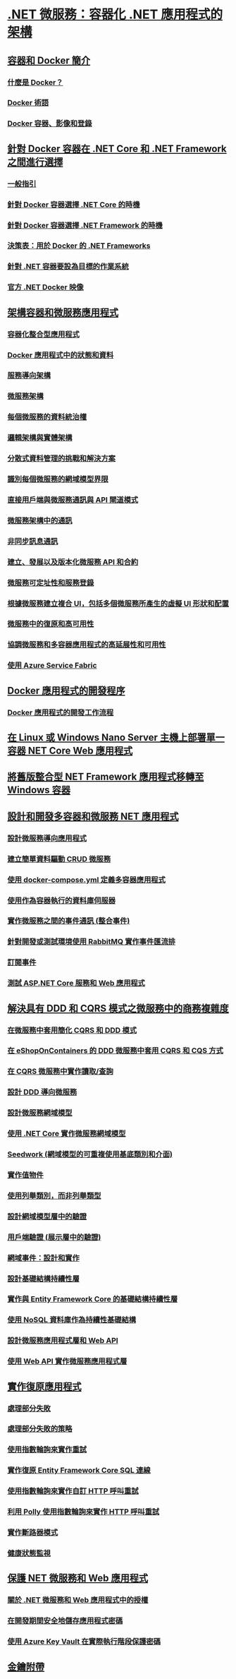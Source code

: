 # [.NET 微服務：容器化 .NET 應用程式的架構](index.md)
## [容器和 Docker 簡介](container-docker-introduction/index.md)
### [什麼是 Docker？](container-docker-introduction/docker-defined.md)
### [Docker 術語](container-docker-introduction/docker-terminology.md)
### [Docker 容器、影像和登錄](container-docker-introduction/docker-containers-images-registries.md)
## [針對 Docker 容器在 .NET Core 和 .NET Framework 之間進行選擇](net-core-net-framework-containers/index.md)
### [一般指引](net-core-net-framework-containers/general-guidance.md)
### [針對 Docker 容器選擇 .NET Core 的時機](net-core-net-framework-containers/net-core-container-scenarios.md)
### [針對 Docker 容器選擇 .NET Framework 的時機](net-core-net-framework-containers/net-framework-container-scenarios.md)
### [決策表：用於 Docker 的 .NET Frameworks](net-core-net-framework-containers/container-framework-choice-factors.md)
### [針對 .NET 容器要設為目標的作業系統](net-core-net-framework-containers/net-container-os-targets.md)
### [官方 .NET Docker 映像](net-core-net-framework-containers/official-net-docker-images.md)
## [架構容器和微服務應用程式](architect-microservice-container-applications/index.md)
### [容器化整合型應用程式](architect-microservice-container-applications/containerize-monolithic-applications.md)
### [Docker 應用程式中的狀態和資料](architect-microservice-container-applications/docker-application-state-data.md)
### [服務導向架構](architect-microservice-container-applications/service-oriented-architecture.md)
### [微服務架構](architect-microservice-container-applications/microservices-architecture.md)
### [每個微服務的資料統治權](architect-microservice-container-applications/data-sovereignty-per-microservice.md)
### [邏輯架構與實體架構](architect-microservice-container-applications/logical-versus-physical-architecture.md)
### [分散式資料管理的挑戰和解決方案](architect-microservice-container-applications/distributed-data-management.md)
### [識別每個微服務的網域模型界限](architect-microservice-container-applications/identify-microservice-domain-model-boundaries.md)
### [直接用戶端與微服務通訊與 API 閘道模式](architect-microservice-container-applications/direct-client-to-microservice-communication-versus-the-api-gateway-pattern.md)
### [微服務架構中的通訊](architect-microservice-container-applications/communication-in-microservice-architecture.md)
### [非同步訊息通訊](architect-microservice-container-applications/asynchronous-message-based-communication.md)
### [建立、發展以及版本化微服務 API 和合約](architect-microservice-container-applications/maintain-microservice-apis.md)
### [微服務可定址性和服務登錄](architect-microservice-container-applications/microservices-addressability-service-registry.md)
### [根據微服務建立複合 UI，包括多個微服務所產生的虛擬 UI 形狀和配置](architect-microservice-container-applications/microservice-based-composite-ui-shape-layout.md)
### [微服務中的復原和高可用性](architect-microservice-container-applications/resilient-high-availability-microservices.md)
### [協調微服務和多容器應用程式的高延展性和可用性](architect-microservice-container-applications/scalable-available-multi-container-microservice-applications.md)
### [使用 Azure Service Fabric](architect-microservice-container-applications/using-azure-service-fabric.md)
## [Docker 應用程式的開發程序](docker-application-development-process/index.md)
### [Docker 應用程式的開發工作流程](docker-application-development-process/docker-app-development-workflow.md)
## [在 Linux 或 Windows Nano Server 主機上部署單一容器 NET Core Web 應用程式](net-core-single-containers-linux-windows-server-hosts/index.md)
## [將舊版整合型 NET Framework 應用程式移轉至 Windows 容器](containerize-net-framework-applications/index.md)
## [設計和開發多容器和微服務 NET 應用程式](multi-container-microservice-net-applications/index.md)
### [設計微服務導向應用程式](multi-container-microservice-net-applications/microservice-application-design.md)
### [建立簡單資料驅動 CRUD 微服務](multi-container-microservice-net-applications/data-driven-crud-microservice.md)
### [使用 docker-compose.yml 定義多容器應用程式](multi-container-microservice-net-applications/multi-container-applications-docker-compose.md)
### [使用作為容器執行的資料庫伺服器](multi-container-microservice-net-applications/database-server-container.md)
### [實作微服務之間的事件通訊 (整合事件)](multi-container-microservice-net-applications/integration-event-based-microservice-communications.md)
### [針對開發或測試環境使用 RabbitMQ 實作事件匯流排](multi-container-microservice-net-applications/rabbitmq-event-bus-development-test-environment.md)
### [訂閱事件](multi-container-microservice-net-applications/subscribe-events.md)
### [測試 ASP.NET Core 服務和 Web 應用程式](multi-container-microservice-net-applications/test-aspnet-core-services-web-apps.md)
## [解決具有 DDD 和 CQRS 模式之微服務中的商務複雜度](microservice-ddd-cqrs-patterns/index.md)
### [在微服務中套用簡化 CQRS 和 DDD 模式](microservice-ddd-cqrs-patterns/apply-simplified-microservice-cqrs-ddd-patterns.md)
### [在 eShopOnContainers 的 DDD 微服務中套用 CQRS 和 CQS 方式](microservice-ddd-cqrs-patterns/eshoponcontainers-cqrs-ddd-microservice.md)
### [在 CQRS 微服務中實作讀取/查詢](microservice-ddd-cqrs-patterns/cqrs-microservice-reads.md)
### [設計 DDD 導向微服務](microservice-ddd-cqrs-patterns/ddd-oriented-microservice.md)
### [設計微服務網域模型](microservice-ddd-cqrs-patterns/microservice-domain-model.md)
### [使用 .NET Core 實作微服務網域模型](microservice-ddd-cqrs-patterns/net-core-microservice-domain-model.md)
### [Seedwork (網域模型的可重複使用基底類別和介面)](microservice-ddd-cqrs-patterns/seedwork-domain-model-base-classes-interfaces.md)
### [實作值物件](microservice-ddd-cqrs-patterns/implement-value-objects.md)
### [使用列舉類別，而非列舉類型](microservice-ddd-cqrs-patterns/enumeration-classes-over-enum-types.md)
### [設計網域模型層中的驗證](microservice-ddd-cqrs-patterns/domain-model-layer-validations.md)
### [用戶端驗證 (展示層中的驗證)](microservice-ddd-cqrs-patterns/client-side-validation.md)
### [網域事件：設計和實作](microservice-ddd-cqrs-patterns/domain-events-design-implementation.md)
### [設計基礎結構持續性層](microservice-ddd-cqrs-patterns/infrastructure-persistence-layer-design.md)
### [實作與 Entity Framework Core 的基礎結構持續性層](microservice-ddd-cqrs-patterns/infrastructure-persistence-layer-implemenation-entity-framework-core.md)
### [使用 NoSQL 資料庫作為持續性基礎結構](microservice-ddd-cqrs-patterns/nosql-database-persistence-infrastructure.md)
### [設計微服務應用程式層和 Web API](microservice-ddd-cqrs-patterns/microservice-application-layer-web-api-design.md)
### [使用 Web API 實作微服務應用程式層](microservice-ddd-cqrs-patterns/microservice-application-layer-implementation-web-api.md)
## [實作復原應用程式](implement-resilient-applications/index.md)
### [處理部分失敗](implement-resilient-applications/handle-partial-failure.md)
### [處理部分失敗的策略](implement-resilient-applications/partial-failure-strategies.md)
### [使用指數輪詢來實作重試](implement-resilient-applications/implement-retries-exponential-backoff.md)
### [實作復原 Entity Framework Core SQL 連線](implement-resilient-applications/implement-resilient-entity-framework-core-sql-connections.md)
### [使用指數輪詢來實作自訂 HTTP 呼叫重試](implement-resilient-applications/implement-custom-http-call-retries-exponential-backoff.md)
### [利用 Polly 使用指數輪詢來實作 HTTP 呼叫重試](implement-resilient-applications/implement-http-call-retries-exponential-backoff-polly.md)
### [實作斷路器模式](implement-resilient-applications/implement-circuit-breaker-pattern.md)
### [健康狀態監視](implement-resilient-applications/monitor-app-health.md)
## [保護 NET 微服務和 Web 應用程式](secure-net-microservices-web-applications/index.md)
### [關於 .NET 微服務和 Web 應用程式中的授權](secure-net-microservices-web-applications/authorization-net-microservices-web-applications.md)
### [在開發期間安全地儲存應用程式密碼](secure-net-microservices-web-applications/developer-app-secrets-storage.md)
### [使用 Azure Key Vault 在實際執行階段保護密碼](secure-net-microservices-web-applications/azure-key-vault-protects-secrets.md)
## [金鑰附帶](key-takeaways.md)

